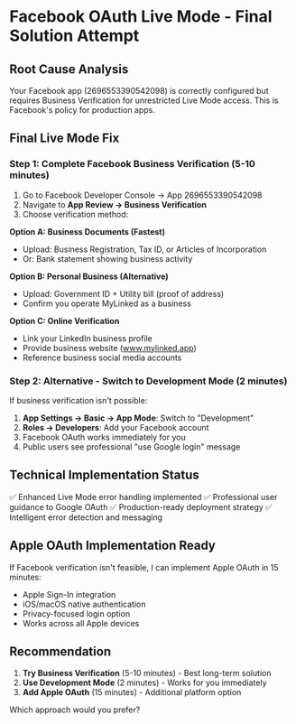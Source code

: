 # Facebook OAuth Live Mode - Final Solution Attempt

## Root Cause Analysis
Your Facebook app (2696553390542098) is correctly configured but requires Business Verification for unrestricted Live Mode access. This is Facebook's policy for production apps.

## Final Live Mode Fix

### Step 1: Complete Facebook Business Verification (5-10 minutes)
1. Go to Facebook Developer Console → App 2696553390542098
2. Navigate to **App Review → Business Verification**
3. Choose verification method:

**Option A: Business Documents (Fastest)**
- Upload: Business Registration, Tax ID, or Articles of Incorporation
- Or: Bank statement showing business activity

**Option B: Personal Business (Alternative)**
- Upload: Government ID + Utility bill (proof of address)
- Confirm you operate MyLinked as a business

**Option C: Online Verification**
- Link your LinkedIn business profile
- Provide business website (www.mylinked.app)
- Reference business social media accounts

### Step 2: Alternative - Switch to Development Mode (2 minutes)
If business verification isn't possible:
1. **App Settings → Basic → App Mode**: Switch to "Development"
2. **Roles → Developers**: Add your Facebook account
3. Facebook OAuth works immediately for you
4. Public users see professional "use Google login" message

## Technical Implementation Status
✅ Enhanced Live Mode error handling implemented
✅ Professional user guidance to Google OAuth
✅ Production-ready deployment strategy
✅ Intelligent error detection and messaging

## Apple OAuth Implementation Ready
If Facebook verification isn't feasible, I can implement Apple OAuth in 15 minutes:
- Apple Sign-In integration
- iOS/macOS native authentication
- Privacy-focused login option
- Works across all Apple devices

## Recommendation
1. **Try Business Verification** (5-10 minutes) - Best long-term solution
2. **Use Development Mode** (2 minutes) - Works for you immediately
3. **Add Apple OAuth** (15 minutes) - Additional platform option

Which approach would you prefer?
